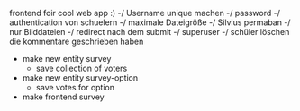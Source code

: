 frontend foir cool web app :)
-/ Username unique machen
-/ password
-/ authentication von schuelern
-/ maximale Dateigröße 
-/ Silvius permaban
-/ nur Bilddateien
-/ redirect nach dem submit
-/ superuser
-/ schüler löschen die kommentare geschrieben haben


- make new entity survey
    - save collection of voters
- make new entity survey-option
    - save votes for option
- make frontend survey
